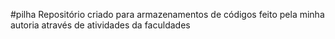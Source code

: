 #pilha 
Repositório criado para armazenamentos de códigos feito pela minha autoria através de atividades da faculdades
 
 

